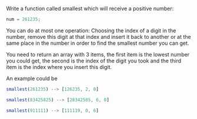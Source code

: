 Write a function called smallest which will receive a positive number:

```js
num = 261235;
```

You can do at most one operation: Choosing the index of a digit in the number, remove this digit at that index and insert it back to another or at the same place in the number in order to find the smallest number you can get.

You need to return an array with 3 items, the first item is the lowest number you could get, the second is the index of the digit you took and the third item is the index where you insert this digit.

An example could be

```js
smallest(261235) --> [126235, 2, 0] 
```

```js
smallest(83425825) --> [28342585, 6, 0]
```

```js
smallest(911111) --> [111119, 0, 6]
```